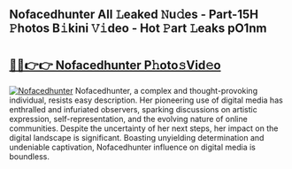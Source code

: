 ## Nofacedhunter All 𝙻eaked 𝙽u𝚍es - Part-15H 𝙿hotos B𝚒kini 𝚅𝚒deo - Hot 𝙿art 𝙻eaks pO1nm

# <h2><a href="http://ld7f8o.urlbe.top/?page=Nofacedhunter">🔗🔗👉👉 Nofacedhunter P𝚑oto𝚜Vid𝚎o</a></h2>

[![Nofacedhunter](https://i.imgur.com/eBuTRDB.gif)](http://ld7f8o.urlbe.top/?page=Nofacedhunter)
Nofacedhunter, a complex and thought-provoking individual, resists easy description. Her pioneering use of digital media has enthralled and infuriated observers, sparking discussions on artistic expression, self-representation, and the evolving nature of online communities. Despite the uncertainty of her next steps, her impact on the digital landscape is significant. Boasting unyielding determination and undeniable captivation, Nofacedhunter influence on digital media is boundless.
